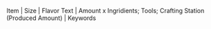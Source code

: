 Item | Size | Flavor Text | Amount x Ingridients; Tools; Crafting Station (Produced Amount) | Keywords